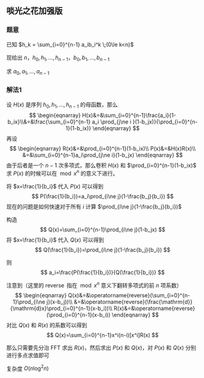 ## 啖光之花加强版

### 题意

已知 $h_k = \sum_{i=0}^{n-1} a_ib_i^k \;(0\le k<n)$

现给出 $n$，$h_0,h_1,\ldots,h_{n-1}$，$b_0,b_1,\ldots,b_{n-1}$

求 $a_0,a_1,\ldots,a_{n-1}$

### 解法1

设 $H(x)$ 是序列 $h_0,h_1,\ldots,h_{n-1}$ 的母函数，那么
$$
\begin{eqnarray}
H(x)&=&\sum_{i=0}^{n-1}\frac{a_i}{1-b_ix}\\&=&\frac{\sum_{i=0}^{n-1} a_i \prod_{j\ne i }(1-b_jx)}{\prod_{i=0}^{n-1}(1-b_ix)}
\end{eqnarray}
$$
再设
$$
\begin{eqnarray}
R(x)&=&\prod_{i=0}^{n-1}(1-b_ix)\\
P(x)&=&H(x)R(x)\\
&=&\sum_{i=0}^{n-1}a_i\prod_{j\ne i}(1-b_jx)
\end{eqnarray}
$$
由于后者是一个 $n-1$ 次多项式，那么卷积 $H(x)$ 和 $\prod_{i=0}^{n-1}(1-b_ix)$ 求 $P(x)$ 的时候可以在 $\bmod x^n$ 的意义下进行。

将 $x=\frac{1}{b_i}$ 代入 $P(x)$ 可以得到
$$
P(\frac{1}{b_i})=a_i\prod_{i\ne j}(1-\frac{b_j}{b_i})
$$
现在的问题是如何快速对于所有 $i$ 计算 $\prod_{i\ne j}(1-\frac{b_j}{b_i})$

构造
$$
Q(x)=\sum_{i=0}^{n-1}\prod_{i\ne j}(1-b_jx)
$$
将 $x=\frac{1}{b_i}$ 代入 $Q(x)$ 可以得到
$$
Q(\frac{1}{b_i})=\prod_{i\ne j}(1-\frac{b_j}{b_i})
$$

则
$$
a_i=\frac{P(\frac{1}{b_i})}{Q(\frac{1}{b_i})}
$$


注意到（这里的 $\operatorname{reverse}$ 指在 $\bmod x^n$ 意义下翻转多项式的前 $n$ 项系数）
$$
\begin{eqnarray}
Q(x)&=&\operatorname{reverse}(\sum_{i=0}^{n-1}\prod_{i\ne j}(x-b_j))\\
&=&\operatorname{reverse}(\frac{\mathrm{d}}{\mathrm{d}x}\prod_{i=0}^{n-1}(x-b_i))\\
R(x)&=&\operatorname{reverse}(\prod_{i=0}^{n-1}(x-b_i))
\end{eqnarray}
$$
对比 $Q(x)$ 和 $R(x)$ 的系数可以得到
$$
Q(x)=\sum_{i=0}^{n-1}x^i(n-i)[x^i]R(x)
$$

那么只需要先分治 FFT 求出 $R(x)$，然后求出 $P(x)$ 和 $Q(x)$，对 $P(x)$ 和 $Q(x)$ 分别进行多点求值即可

复杂度 $O(n\log^2n)$

